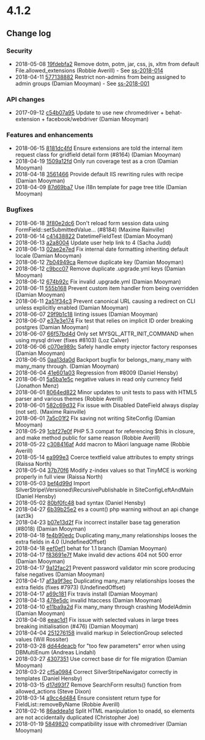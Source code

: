 # 4.1.2

<!--- Changes below this line will be automatically regenerated -->
<!-- markdownlint-disable proper-names enhanced-proper-names -->

## Change log

### Security

- 2018-05-08 [19fdebfa2](https://github.com/silverstripe/silverstripe-framework/commit/19fdebfa245506626561bc9626d9ac325acb14da) Remove dotm, potm, jar, css, js, xltm from default File.allowed_extensions (Robbie Averill) - See [ss-2018-014](https://www.silverstripe.org/download/security-releases/ss-2018-014)
- 2018-04-11 [577138882](https://github.com/silverstripe/silverstripe-framework/commit/577138882163e4b8782ea043487944d30d88e753) Restrict non-admins from being assigned to admin groups (Damian Mooyman) - See [ss-2018-001](https://www.silverstripe.org/download/security-releases/ss-2018-001)

### API changes

- 2017-09-12 [c54b07a95](https://github.com/silverstripe/silverstripe-framework/commit/c54b07a9528aeef3907b4342a725af10d9797cd8) Update to use new chromedriver + behat-extension + facebook/webdriver (Damian Mooyman)

### Features and enhancements

- 2018-06-15 [8181dc4fd](https://github.com/silverstripe/silverstripe-framework/commit/8181dc4fd285563cee92c879ad39ae0d3b64b838) Ensure extensions are told the internal item request class for gridfield detail form (#8164) (Damian Mooyman)
- 2018-04-19 [1509a12fd](https://github.com/silverstripe/silverstripe-framework/commit/1509a12fdf0fe8cbd300271fd5c60c3d76647d84) Only run coverage test as a cron (Damian Mooyman)
- 2018-04-18 [3561466](https://github.com/silverstripe/recipe-core/commit/3561466e5ea479ee5602451d9fe2240a952ed56a) Provide default IIS rewriting rules with recipe (Damian Mooyman)
- 2018-04-09 [87d69ba7](https://github.com/silverstripe/silverstripe-cms/commit/87d69ba75366ff63563e5b9b159fb643daa4f1d7) Use i18n template for page tree title (Damian Mooyman)

### Bugfixes

- 2018-06-18 [3f80e2dc6](https://github.com/silverstripe/silverstripe-framework/commit/3f80e2dc6789251a61b0867291c103d3b1f5c517) Don't reload form session data using FormField::setSubmittedValue… (#8184) (Maxime Rainville)
- 2018-06-14 [c41438822](https://github.com/silverstripe/silverstripe-framework/commit/c414388220614118d132083697a54c5d81e8fccc) DatetimeFieldTest (Damian Mooyman)
- 2018-06-13 [a2a8004](https://github.com/silverstripe/silverstripe-admin/commit/a2a800464b8f430529ee291a8b75e422ceca7914) Update user help link to 4 (Sacha Judd)
- 2018-06-13 [02ae2e7ed](https://github.com/silverstripe/silverstripe-framework/commit/02ae2e7ed0dbbaf2f5ec46e405543a6106b356f8) Fix internal date formatting inheriting default locale (Damian Mooyman)
- 2018-06-12 [7b04949ca](https://github.com/silverstripe/silverstripe-framework/commit/7b04949caa11d6e5c8cace3453cf2ed29996fb06) Remove duplicate key (Damian Mooyman)
- 2018-06-12 [c9bcc07](https://github.com/silverstripe/silverstripe-assets/commit/c9bcc070fdbb76fef49f7564eb98a4a81e2ed65f) Remove duplicate .upgrade.yml keys (Damian Mooyman)
- 2018-06-12 [674b92c](https://github.com/silverstripe/silverstripe-admin/commit/674b92c125488cb6bc43cade4c93e9adccb27e9b) Fix invalid .upgrade.yml (Damian Mooyman)
- 2018-06-11 [555b168](https://github.com/silverstripe/silverstripe-versioned/commit/555b1687571b76f4f022e3a3f4475eb1f2b9a23b) Prevent custom item handler from being overridden (Damian Mooyman)
- 2018-06-11 [2a51f34c3](https://github.com/silverstripe/silverstripe-framework/commit/2a51f34c3e3c44acd603def241ac4447e715b165) Prevent canonical URL causing a redirect on CLI unless explicitly enabled (Damian Mooyman)
- 2018-06-07 [29f9b1c18](https://github.com/silverstripe/silverstripe-framework/commit/29f9b1c18fb38dab912a0b9dcae63eacae19335d) linting issues (Damian Mooyman)
- 2018-06-07 [e37e3e174](https://github.com/silverstripe/silverstripe-framework/commit/e37e3e1746e56c866ee875f41a7fddf61c926d9f) Fix test that relies on implicit ID order breaking postgres (Damian Mooyman)
- 2018-06-07 [66f57bd4d](https://github.com/silverstripe/silverstripe-framework/commit/66f57bd4dac0bd4c8106f8071ddc45103c2643f2) Only set MYSQL_ATTR_INIT_COMMAND when using mysql driver (fixes #8103) (Loz Calver)
- 2018-06-06 [c070e989c](https://github.com/silverstripe/silverstripe-framework/commit/c070e989c4de41441d1061d2678b461f3f13d63b) Safely handle empty injector factory responses (Damian Mooyman)
- 2018-06-05 [0aa13da0d](https://github.com/silverstripe/silverstripe-framework/commit/0aa13da0d99a94a0a6dc4cc8cf42e37abcf5374a) Backport bugfix for belongs_many_many with many_many through. (Damian Mooyman)
- 2018-06-04 [41e601a03](https://github.com/silverstripe/silverstripe-framework/commit/41e601a036307065d9ea2ba8862f67be738d402f) Regression from #8009 (Daniel Hensby)
- 2018-06-01 [5a5ba1e5c](https://github.com/silverstripe/silverstripe-framework/commit/5a5ba1e5c001de161fbeb19d6d662391dccc4c1e) negative values in read only currency field (Jonathon Menz)
- 2018-06-01 [8064ed822](https://github.com/silverstripe/silverstripe-framework/commit/8064ed8220fae35d35ac9dd9d717a7283bf303fc) Minor updates to unit tests to pass with HTML5 parser and various themes (Robbie Averill)
- 2018-06-01 [582c69d32](https://github.com/silverstripe/silverstripe-framework/commit/582c69d32fd8f18e6c06bc0b4c0a7e3e87e67966) Fix issue with Disabled DateField always display (not set). (Maxime Rainville)
- 2018-06-01 [7a5c01f2](https://github.com/silverstripe/silverstripe-siteconfig/commit/7a5c01f272931e28d8b924dfe62d20756e1870c5) FIx saving not writing SiteConfig (Damian Mooyman)
- 2018-05-29 [1cbf27e0f](https://github.com/silverstripe/silverstripe-framework/commit/1cbf27e0f47c3547914b03193d0f5f77c87ff8d5) PHP 5.3 compat for referencing $this in closure, and make method public for same reason (Robbie Averill)
- 2018-05-22 [c308416af](https://github.com/silverstripe/silverstripe-framework/commit/c308416afaa2646d4b4bd3a4a4534a7dbc3285ac) Add macron to Māori language name (Robbie Averill)
- 2018-05-14 [ea999e3](https://github.com/silverstripe/silverstripe-admin/commit/ea999e346a5b1a50afa51870822b479aaa8d355c) Coerce textfield value attributes to empty strings (Raissa North)
- 2018-05-04 [37b70f6](https://github.com/silverstripe/silverstripe-admin/commit/37b70f6800e7166f8405d22a8cd11933b3379027) Modify z-index values so that TinyMCE is working properly in full view (Raissa North)
- 2018-05-03 [bef4d99d](https://github.com/silverstripe/silverstripe-siteconfig/commit/bef4d99dc45ef2dd0568d20960a6eb3cdc89435e) Import SilverStripe\Versioned\RecursivePublishable in SiteConfigLeftAndMain (Daniel Hensby)
- 2018-05-02 [80bf0fc48](https://github.com/silverstripe/silverstripe-framework/commit/80bf0fc48774b2a25f95feb24ffcc9df8e5ad77c) bad syntax (Daniel Hensby)
- 2018-04-27 [6b39b25e2](https://github.com/silverstripe/silverstripe-framework/commit/6b39b25e209d5f0d5c8e123a6bb2e6aec0d621bf) es a count() php warning without an api change (azt3k)
- 2018-04-23 [b07e13d2f](https://github.com/silverstripe/silverstripe-framework/commit/b07e13d2f87d5fc4300e565c813d746941960af6) Fix incorrect installer base tag generation (#8018) (Damian Mooyman)
- 2018-04-18 [fe4b90edc](https://github.com/silverstripe/silverstripe-framework/commit/fe4b90edc0ead9c6c77d606101bfbf568a963fb4) Duplicating many_many relationships looses the extra fields in 4.0 (UndefinedOffset)
- 2018-04-18 [eef0ef1](https://github.com/silverstripe/silverstripe-campaign-admin/commit/eef0ef1fd73f4998b140fb76514dc99a2e0d0a03) behat for 1.1 branch (Damian Mooyman)
- 2018-04-17 [f83691e7f](https://github.com/silverstripe/silverstripe-framework/commit/f83691e7f7e7a75657df1211673b72d9cf4c4b4f) Make invalid dev actions 404 not 500 error (Damian Mooyman)
- 2018-04-17 [9a12fac21](https://github.com/silverstripe/silverstripe-framework/commit/9a12fac218900a31c14d9337572b631e3495ad43) Prevent password validator min score producing false negatives (Damian Mooyman)
- 2018-04-17 [af3a9f3ec](https://github.com/silverstripe/silverstripe-framework/commit/af3a9f3ec8a5465f841c5aa8ee1faf40c1b76bf4) Duplicating many_many relationships looses the extra fields (fixes #7973) (UndefinedOffset)
- 2018-04-17 [a69c181](https://github.com/silverstripe/silverstripe-asset-admin/commit/a69c18188feb47c8b15eee87cfaee52eff33f310) Fix travis install (Damian Mooyman)
- 2018-04-13 [478e5dc](https://github.com/silverstripe/recipe-cms/commit/478e5dc84021d45e9abc06747ab81e98d8062b89) invalid htaccess (Damian Mooyman)
- 2018-04-10 [e11ba9a2d](https://github.com/silverstripe/silverstripe-framework/commit/e11ba9a2d7c89a1ecea8613589f05399b45a33bf) Fix many_many through crashing ModelAdmin (Damian Mooyman)
- 2018-04-08 [eeac1d1](https://github.com/silverstripe/silverstripe-admin/commit/eeac1d11800e70f19055bfa2ba4aec8b6a9b2ccb) Fix issue with selected values in large trees breaking initialisation (#476) (Damian Mooyman)
- 2018-04-04 [251276158](https://github.com/silverstripe/silverstripe-framework/commit/25127615874c6498ff4f39a146d00193ec9ee356) invalid markup in SelectionGroup selected values (Will Rossiter)
- 2018-03-28 [dd44deacb](https://github.com/silverstripe/silverstripe-framework/commit/dd44deacb462d80dbbda507fdb4e9527f049d3bd) for "too few parameters" error when using DBMultiEnum (Andreas Lindahl)
- 2018-03-27 [4307351](https://github.com/silverstripe/silverstripe-assets/commit/43073515653feb0fca23fed2b88ec1a89a3bb91a) Use correct base dir for file migration (Damian Mooyman)
- 2018-03-22 [cf5a0984](https://github.com/silverstripe/silverstripe-cms/commit/cf5a0984addf308d2cb10df9b67386be2a080f18) Correct SilverStripeNavigator correctly in templates (Daniel Hensby)
- 2018-03-15 [d17d93f7](https://github.com/silverstripe/silverstripe-cms/commit/d17d93f784a6e01f3d396c55adc623d69a90261a) Remove SearchForm results() function from allowed_actions (Steve Dixon)
- 2018-03-14 [a9cc4d484](https://github.com/silverstripe/silverstripe-framework/commit/a9cc4d4844907d67b071b2867f6cea4b0d57749a) Ensure consistent return type for FieldList::removeByName (Robbie Averill)
- 2018-02-16 [86addea1d](https://github.com/silverstripe/silverstripe-framework/commit/86addea1d2a7b2e28ae8115279ae358bcb46648a) Split HTML manipulation to onadd, so elements are not accidentally duplicated (Christopher Joe)
- 2018-01-19 [5849820](https://github.com/silverstripe/silverstripe-asset-admin/commit/58498200190cba086477c158d1fe6112cf3b0a1e) compatibility issue with chromedriver (Damian Mooyman)

